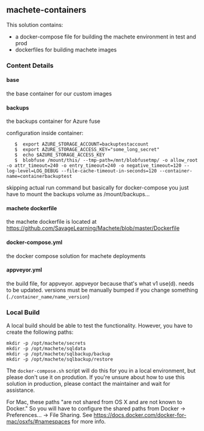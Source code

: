 ## machete-containers

This solution contains:
* a docker-compose file for building the machete environment in test and prod
* dockerfiles for building machete images

### Content Details

#### base
the base container for our custom images

#### backups
the backups container for Azure fuse

configuration inside container:
```
   $  export AZURE_STORAGE_ACCOUNT=backuptestaccount
   $  export AZURE_STORAGE_ACCESS_KEY="some_long_secret"
   $  echo $AZURE_STORAGE_ACCESS_KEY 
   $  blobfuse /mount/this/ --tmp-path=/mnt/blobfusetmp/ -o allow_root -o attr_timeout=240 -o entry_timeout=240 -o negative_timeout=120 --log-level=LOG_DEBUG --file-cache-timeout-in-seconds=120 --container-name=containerbackuptest
```
skipping actual run command but basically for docker-compose you just have to mount the backups volume as /mount/backups...

#### machete dockerfile
the machete dockerfile is located at https://github.com/SavageLearning/Machete/blob/master/Dockerfile

#### docker-compose.yml
the docker compose solution for machete deployments

#### appveyor.yml
the build file, for appveyor. appveyor because that's what v1 use(d). needs to be updated. versions must be manually bumped if you change something (`./container_name/name_version`)



### Local Build

A local build should be able to test the functionality. However, you have to create the following paths:
```
mkdir -p /opt/machete/secrets
mkdir -p /opt/machete/sqldata
mkdir -p /opt/machete/sqlbackup/backup
mkdir -p /opt/machete/sqlbackup/restore
```


The `docker-compose.sh` script will do this for you in a local environment, but please don't use it on prodution. If you're unsure about how to use this solution in production,
please contact the maintainer and wait for assistance.

For Mac, these paths "are not shared from OS X and are not known to Docker." So you will have to configure the shared paths from Docker -> Preferences... -> File Sharing.
See https://docs.docker.com/docker-for-mac/osxfs/#namespaces for more info.
